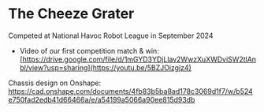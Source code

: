 # The Cheeze Grater

Competed at National Havoc Robot League in September 2024
- Video of our first competition match & win: [https://drive.google.com/file/d/1mGYD3YDjLlav2WwzXuXWDviSW2tlAnbl/view?usp=sharing](https://youtu.be/5BZJOizgjz4)

Chassis design on Onshape: https://cad.onshape.com/documents/4fb83b5ba8ad178c3069d1f7/w/b524e750fad2edb41d66466a/e/a54199a5066a90ee815d93db
